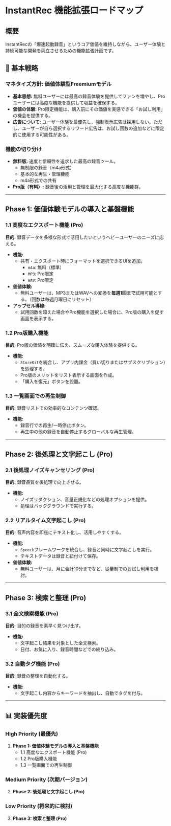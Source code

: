 # InstantRec 機能拡張ロードマップ

## 概要

InstantRecの「爆速起動録音」というコア価値を維持しながら、ユーザー体験と持続可能な開発を両立させるための機能拡張計画です。

## 📍 基本戦略

### マネタイズ方針: 価値体験型Freemiumモデル
- **基本思想:** 無料ユーザーには最高の録音体験を提供してファンを増やし、Proユーザーには高度な機能を提供して収益を確保する。
- **価値の体験:** Pro限定機能は、購入前にその価値を実感できる「お試し利用」の機会を提供する。
- **広告について:** ユーザー体験を最優先し、強制表示広告は採用しない。ただし、ユーザーが自ら選択するリワード広告は、お試し回数の追加などに限定的に使用する可能性がある。

### 機能の切り分け
- **無料版:** 速度と信頼性を追求した最高の録音ツール。
  - 無制限の録音（m4a形式）
  - 基本的な再生・管理機能
  - m4a形式での共有
- **Pro版（有料）:** 録音後の活用と管理を最大化する高度な機能群。

---

##  Phase 1: 価値体験モデルの導入と基盤機能

### 1.1 高度なエクスポート機能 (Pro)
**目的:** 録音データを多様な形式で活用したいというヘビーユーザーのニーズに応える。
- **機能:**
  - 共有・エクスポート時にフォーマットを選択できるUIを追加。
    - `m4a`: 無料（標準）
    - `MP3`: Pro限定
    - `WAV`: Pro限定
- **価値体験:**
  - 無料ユーザーは、MP3またはWAVへの変換を**毎週1回まで**試用可能とする。（回数は毎週月曜日にリセット）
- **アップセル導線:**
  - 試用回数を超えた場合やPro機能を選択した場合に、Pro版の購入を促す画面を表示する。

### 1.2 Pro版購入機能
**目的:** Pro版の価値を明確に伝え、スムーズな購入体験を提供する。
- **機能:**
  - `StoreKit`を統合し、アプリ内課金（買い切りまたはサブスクリプション）を処理する。
  - Pro版のメリットをリスト表示する画面を作成。
  - 「購入を復元」ボタンを設置。

### 1.3 一覧画面での再生制御
**目的:** 録音リストでの効率的なコンテンツ確認。
- **機能:**
  - 録音行での再生/一時停止ボタン。
  - 再生中の他の録音を自動停止するグローバルな再生管理。

---

## Phase 2: 後処理と文字起こし (Pro)

### 2.1 後処理ノイズキャンセリング (Pro)
**目的:** 録音品質を後処理で向上させる。
- **機能:**
  - ノイズリダクション、音量正規化などの処理オプションを提供。
  - 処理はバックグラウンドで実行する。

### 2.2 リアルタイム文字起こし (Pro)
**目的:** 音声内容を即座にテキスト化し、活用しやすくする。
- **機能:**
  - `Speech`フレームワークを統合し、録音と同時に文字起こしを実行。
  - テキストデータは録音と紐付けて保存。
- **価値体験:**
  - 無料ユーザーは、月に合計10分までなど、従量制でのお試し利用を検討。

---

## Phase 3: 検索と整理 (Pro)

### 3.1 全文検索機能 (Pro)
**目的:** 目的の録音を素早く見つけ出す。
- **機能:**
  - 文字起こし結果を対象とした全文検索。
  - 日付、お気に入り、録音時間などでの絞り込み。

### 3.2 自動タグ機能 (Pro)
**目的:** 録音の整理を自動化する。
- **機能:**
  - 文字起こし内容からキーワードを抽出し、自動でタグを付与。

---

## 📊 実装優先度

### High Priority (最優先)
1.  **Phase 1: 価値体験モデルの導入と基盤機能**
    - 1.1 高度なエクスポート機能 (Pro)
    - 1.2 Pro版購入機能
    - 1.3 一覧画面での再生制御

### Medium Priority (次期バージョン)
2.  **Phase 2: 後処理と文字起こし (Pro)**

### Low Priority (将来的に検討)
3.  **Phase 3: 検索と整理 (Pro)**

